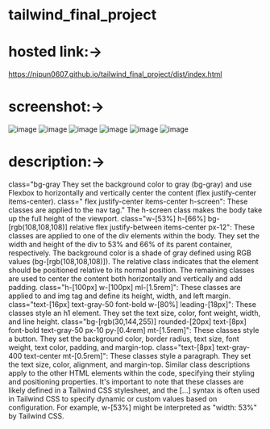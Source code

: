 # tailwind_final_project
# hosted link:->
https://nipun0607.github.io/tailwind_final_project/dist/index.html
# screenshot:->
![image](https://github.com/nipun0607/tailwind_final_project/assets/126556793/aa0982d9-35d3-41c3-ab31-2b69be1cec79)
![image](https://github.com/nipun0607/tailwind_final_project/assets/126556793/b97c8555-4e67-4f6f-9198-b7c607460a7c)
![image](https://github.com/nipun0607/tailwind_final_project/assets/126556793/e74c0d54-c5af-4b9b-8642-e203f758288b)
![image](https://github.com/nipun0607/tailwind_final_project/assets/126556793/f95fa2e4-d562-4e6d-a5e2-fce8417253c4)
![image](https://github.com/nipun0607/tailwind_final_project/assets/126556793/be8b5696-74d4-444c-bb8c-06880cb63b8e)
![image](https://github.com/nipun0607/tailwind_final_project/assets/126556793/068c1cca-2dc1-4dd7-a95a-4757c7b3b1aa)
# description:->
class="bg-gray They set the background color to gray (bg-gray) and use Flexbox to horizontally and vertically center the content (flex justify-center items-center).
class=" flex justify-center items-center h-screen": These classes are applied to the nav tag."
The h-screen class makes the body take up the full height of the viewport.
class="w-[53%] h-[66%] bg-[rgb(108,108,108)] relative flex justify-between items-center px-12": 
These classes are applied to one of the div elements within the body. They set the width and height of the div to 53% and 66% of its parent container, respectively. The background color is a shade of gray defined using RGB values (bg-[rgb(108,108,108)]).
The relative class indicates that the element should be positioned relative to its normal position. The remaining classes are used to center the content both horizontally and vertically and add padding.
class="h-[100px] w-[100px] ml-[1.5rem]": 
These classes are applied to and img tag and define its height, width, and left margin.
class="text-[16px] text-gray-50 font-bold w-[80%] leading-[18px]": 
These classes style an h1 element. They set the text size, color, font weight, width, and line height.
class="bg-[rgb(30,144,255)] rounded-[20px] text-[8px] font-bold text-gray-50 px-10 py-[0.4rem] mt-[1.5rem]": 
These classes style a button. They set the background color, border radius, text size, font weight, text color, padding, and margin-top.
class="text-[8px] text-gray-400 text-center mt-[0.5rem]": 
These classes style a paragraph. They set the text size, color, alignment, and margin-top.
Similar class descriptions apply to the other HTML elements within the code, specifying their styling and positioning properties.
It's important to note that these classes are likely defined in a Tailwind CSS stylesheet, and the [...] syntax is often used in 
Tailwind CSS to specify dynamic or custom values based on configuration. For example, w-[53%] might be interpreted as "width: 53%" by Tailwind CSS.
